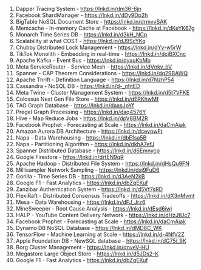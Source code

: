 
1. Dapper Tracing System - https://lnkd.in/dm36-6jn
2. Facebook ShardManager - https://lnkd.in/dDy9Dp2h
3. BigTable NoSQL Document Store - https://lnkd.in/drmvvSAK
4. Memcache - In-memory Cache at Facebook - https://lnkd.in/dKeYK67g
5. Monarch Time Series DB - https://lnkd.in/d3kH_NCp
6. Scalability at what COST - https://lnkd.in/dJ9ScYKq
7. Chubby Distributed Lock Management - https://lnkd.in/dYy-w5rW
8. TikTok Monolith - Embedding in real-time - https://lnkd.in/dcjBXCnc
9. Apache Kafka - Event Bus - https://lnkd.in/dyxuKbMb
10. Meta ServiceRouter - Service Mesh - https://lnkd.in/dVnkv_bV
11. Spanner - CAP Theorem Considerations - https://lnkd.in/dq29BAWQ
12. Apache Thrift - Definition Language - https://lnkd.in/d7NzhP54
13. Cassandra - NoSQL DB - https://lnkd.in/d-_nhtED
14. Meta Twine - Cluster Management System - https://lnkd.in/d5t7VFKE
15. Colossus Next Gen File Store - https://lnkd.in/dERKhwMf
16. TAO Graph Database - https://lnkd.in/daasJpYf
17. Pregel Graph Processing - https://lnkd.in/daq4576Y
18. Hive - Map Reduce Jobs - https://lnkd.in/dpV8BM2R
19. Facebook Prophet - Forecasting at Scale - https://lnkd.in/daCmAjak
20. Amazon Aurora DB Architecture - https://lnkd.in/dcevpwFt
21. Napa - Data Warehousing - https://lnkd.in/dbEfsa5B
22. Napa - Partitioning Algorithm - https://lnkd.in/dkhA7efJ
23. Spanner Distributed Database - https://lnkd.in/d6Emnycp
24. Google Firestore - https://lnkd.in/drtEN9qR
25. Apache Hadoop - Distributed File System - https://lnkd.in/dHsQu9FN
26. Millisampler Network Sampling - https://lnkd.in/dsj9FuD6
27. Gorilla - Time Series DB - https://lnkd.in/d3AeN2kB
28. Google F1 - Fast Analytics - https://lnkd.in/dbZqEKuf
29. Zanzibar Authentication System - https://lnkd.in/d5Vf7sRD
30. FlexiRaft - Distributed Consensus Tradeoffs - https://lnkd.in/dX3nMvmt
31. Mesa - Data Warehousing - https://lnkd.in/dFJ_Jrz6
32. MineSweeper - Root Cause Analysis - https://lnkd.in/dEsd6iwj
33. HALP - YouTube Content Delivery Network - https://lnkd.in/dHzJtUc7
34. Facebook Prophet - Forecasting at Scale - https://lnkd.in/daCmAjak
35. Dynamo DB NoSQL Database - https://lnkd.in/dMD8C_WK
36. TensorFlow - Machine Learning at Scale - https://lnkd.in/d-4NfV2Z
37. Apple Foundation DB - NewSQL database - https://lnkd.in/dG75i_9K
38. Borg Cluster Management - https://lnkd.in/dnveV-HU
39. Megastore Large Object Store - https://lnkd.in/d5JDs2-K
40. Google F1 - Fast Analytics - https://lnkd.in/dbZqEKuf